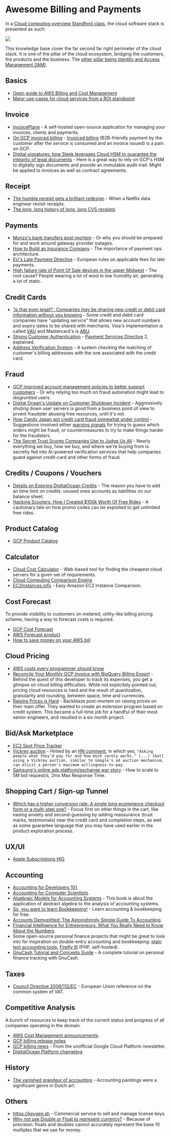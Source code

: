 # Awesome Billing and Payments

In a [Cloud computing overview Standford class](http://web.stanford.edu/class/cs349d/docs/L01_overview.pdf), the cloud software stack is presented as such:

![](cloud-software-stack-billing.png)

This knowledge base cover the far second far right perimeter of the cloud stack. It is one of the pillar of the cloud ecosystem, bridging the customers, the products and the business. The [other pillar being Identity and Access Management (IAM)](https://github.com/kdeldycke/awesome-iam/).


## Basics

* [Open guide to AWS Billing and Cost Management](https://github.com/open-guides/og-aws#billing-and-cost-management)
* [Major use-cases for cloud services from a ROI standpoint](https://news.ycombinator.com/item?id=19830022)


## Invoice

* [InvoicePlane](https://github.com/InvoicePlane/InvoicePlane) - A self-hosted open-source application for managing your invoices, clients and payments.
* [On GCP invoiced billing](https://news.ycombinator.com/item?id=17517479) - [Invoiced billing](https://cloud.google.com/billing/docs/how-to/invoiced-billing) (B2B-friendly payment by the customer after the service is consumed and an invoice issued) is a pain on GCP.
* [Digital signatures: how Sleek leverages Cloud HSM to guarantee the integrity of legal documents](https://medium.com/google-developers/digital-signatures-how-sleek-leverages-cloud-hsm-to-guarantee-the-integrity-of-legal-documents-a7bd3b82faf6) - Here is a great way to rely on GCP's HSM to digitally sign documents and provide an immutable audit-trail. Might be applied to invoices as well as contract agreements.


## Receipt

* [The humble receipt gets a brilliant redesign](https://www.fastcompany.com/90347782/the-humble-receipt-gets-a-brilliant-redesign) - When a Netflix data engineer revisit receipts.
* [The long, long history of long, long CVS receipts](https://www.vox.com/the-goods/2018/10/10/17956950/why-are-cvs-pharmacy-receipts-so-long)


## Payments

* [Monzo's bank transfers post-mortem](https://monzo.com/blog/2019/06/20/why-bank-transfers-failed-on-30th-may-2019/) - Or why you should be prepared for and work around gateway provider outages.
* [How to Build an Insurance Company](https://www.moderntreasury.com/journal/how-to-build-an-insurance-company) - The importance of payment ops architecture.
* [EU's Late Payment Directive](https://ec.europa.eu/growth/smes/support/late-payment_en) - European rules on applicable fees for late payments.
* [High failure rate of Point Of Sale devices in the upper Midwest](https://news.ycombinator.com/item?id=20043944) - The root cause? People wearing a lot of wool in low humidity air, generating a lot of static.


## Credit Cards

* ['Is that even legal?': Companies may be sharing new credit or debit card information without you knowing](https://www.cbc.ca/news/business/banking-information-shared-with-third-parties-1.5102931) - Some credit and debit card companies have "updating service" that allows new account numbers and expiry dates to be shared with merchants. Visa's implementation is called [VAU](https://developer.visa.com/capabilities/vau) and Mastercard's is [ABU](https://developer.mastercard.com/product/automatic-billing-updater).
* [Strong Customer Authentication](https://stripe.com/guides/strong-customer-authentication) - [Payment Services Directive](https://en.wikipedia.org/wiki/Payment_Services_Directive) 2, explained.
* [Address Verification System](https://en.wikipedia.org/wiki/Address_Verification_System) - A system checking the matching of customer's billing addresses with the one associated with the credit card.


## Fraud

* [GCP improved account management policies to better support customers](https://cloudplatform.googleblog.com/2018/07/improving-our-account-management-policies-to-better-support-customers.html) - Or why relying too much on fraud automation might lead to disgruntled users.
* [Digital Ocean's Update on Customer Shutdown Incident](https://blog.digitalocean.com/an-update-on-last-weeks-customer-shutdown-incident/) - Aggressively shuting down user servers is good from a business point of view to prvent fraudster abusing free resources, until it's not.
* [How Candy Japan got credit card fraud somewhat under control](https://www.candyjapan.com/behind-the-scenes/how-i-got-credit-card-fraud-somewhat-under-control) - Suggestions involved either [warning signals](https://www.candyjapan.com/behind-the-scenes/fraudulent-transaction-warning-signs) for trying to guess which orders might be fraud, or countermeasures to try to make things harder for the fraudsters.
* [The Secret Trust Scores Companies Use to Judge Us All](https://www.wsj.com/articles/the-secret-trust-scores-companies-use-to-judge-us-all-11554523206) - Nearly everything we buy, how we buy, and where we're buying from is secretly fed into AI-powered verification services that help companies guard against credit-card and other forms of fraud.


## Credits / Coupons / Vouchers

* [Details on Expiring DigitalOcean Credits](https://blog.digitalocean.com/details-on-expiring-digitalocean-credits/) - The reason you have to add an time limit on credits: unused ones accounts as liabilities on our balance sheet.
* [Hacking Scooters: How I Created $100k Worth Of Free Rides](https://webcache.googleusercontent.com/search?q=cache:7hrzYYk5-IwJ:https://fant.io/p/hacking-voi/) - A cautionary tale on how promo codes can be exploited to get unlimited free rides.


## Product Catalog

* [GCP Product Catalog](https://cloud.google.com/blog/products/gcp/introducing-cloud-billing-catalog-api-gcp-pricing-in-real-time)


## Calculator

* [Cloud Cost Calculator](https://github.com/scalyr/cloud-costs) - Web-based tool for finding the cheapest cloud servers for a given set of requirements.
* [Cloud Computing Comparison Engine](https://www.cloudorado.com)
* [EC2Instances.info](https://ec2instances.info) - Easy Amazon EC2 Instance Comparison.


## Cost Forecast

To provide visibility to customers on metered, utility-like billing pricing scheme, having a way to forecast costs is required.

* [GCP Cost Forecast](https://cloudplatform.googleblog.com/2018/07/predict-your-future-costs-with-google-cloud-billing-cost-forecast.html)
* [AWS Forecast product](https://aws.amazon.com/forecast/)
* [How to save money on your AWS bill](https://twitter.com/QuinnyPig/status/1091041507342086144)


## Cloud Pricing

* [AWS costs every programmer should know](https://david-codes.hatanian.com/2019/06/09/aws-costs-every-programmer-should-now.html)
* [Reconcile Your Monthly GCP Invoice with BigQuery Billing Export](https://medium.com/@lukwam/reconcile-your-monthly-gcp-invoice-with-bigquery-billing-export-b36ae0c961e) - Behind the quest of this developer to track its expenses, you get a glimpse on cloud billing difficulties. While not explicitely pointed out, pricing cloud resources is hard and the result of quantization, granularity and rounding, between space, time and currencies.
* [Raising Prices is Hard](https://www.backblaze.com/blog/raising-prices-is-hard/) - Backblaze post-mortem on raising prices on their main offer. They wanted to create an extension program based on credit system. This became a full-time job for a handful of their most senior engineers, and resulted in a six month project.


## Bid/Ask Marketplace

* [EC2 Spot Price Tracker](https://github.com/grosskur/ec2price)
* [Vickrey auction](https://en.wikipedia.org/wiki/Vickrey_auction) - Hinted by an [HN comment](https://news.ycombinator.com/item?id=19145391), in which yes, `"Asking people what they’d pay for and how much rarely works." (...) [but] using a Vickrey auction, similar to Google's ad auction mechanism, can elicit a person's maximum willingness-to-pay.`
* [Samsung's online ads platform/exchange war story](https://github.com/eloraiby/fs-pacer/blob/master/fs-pacer.md) - How to scale to 5M bid request/s, 2ms Max Response Time.


## Shopping Cart / Sign-up Tunnel

* [Which has a higher conversion rate: A single long ecommerce checkout form or a multi-step one?](https://capitalandgrowth.org/questions/2055/which-has-a-higher-conversion-rate-a-single-long-e.html) - Focus first on other things in the cart, like easing anxiety and second-guessing by adding reassurance (trust marks, testimonials) near the credit card and completion steps, as well as some guarantee language that you may have used earlier in the product exploration process.


## UX/UI

* [Apple Subscriptions HIG](https://developer.apple.com/design/human-interface-guidelines/subscriptions/overview/)


## Accounting

* [Accounting for Developers 101](https://docs.google.com/document/d/1HDLRa6vKpclO1JtxbGB5NeAYWf8cf1UMGy22o8OZZq4).
* [Accounting for Computer Scientists](https://martin.kleppmann.com/2011/03/07/accounting-for-computer-scientists.html).
* [Algebraic Models for Accounting Systems](https://www.amazon.com/Algebraic-Models-For-Accounting-Systems/dp/9814287113) - This book is about the application of abstract algebra to the analysis of accounting systems.
* [So, you want to learn Bookkeeping!](http://www.dwmbeancounter.com/tutorial/Tutorial.html) - Learn accounting & bookkeeping for free.
* [Accounts Demystified: The Astonishingly Simple Guide To Accounting](https://www.amazon.co.uk/Accounts-Demystified-Astonishingly-Simple-Accounting/dp/0273744704/).
* [Financial Intelligence for Entrepreneurs: What You Really Need to Know About the Numbers](https://www.amazon.com/Financial-Intelligence-Entrepreneurs-Really-Numbers/dp/1422119157).
* Some open-source personal finance projects that might be great to look into for inspiration on double-entry accounting and bookkeeping: [plain text accounting tools](https://plaintextaccounting.org/#software), [Firefly III](https://firefly-iii.org) (PHP, self-hosted).
* [GnuCash Tutorial and Concepts Guide](https://www.gnucash.org/docs/v2.4/C/gnucash-guide/) - A complete tutorial on personal finance tracking with GnuCash.


## Taxes

* [Council Directive 2006/112/EC](https://eur-lex.europa.eu/legal-content/EN/TXT/HTML/?uri=OJ:L:2006:347:FULL) - European Union reference on the common system of VAT.


## Competitive Analysis

A bunch of resources to keep track of the current status and progress of all companies operating in the domain.

* [AWS Cost Management announcements](https://aws.amazon.com/about-aws/whats-new/aws-cost-management/).
* [GCP billing release notes](https://cloud.google.com/billing/docs/release-notes)
* [GCP billing news](https://www.gcpweekly.com/gcp-resources/tag/billing/) - From the unofficial Google Cloud Platform newsletter.
* [DigitalOcean Platform changelog](https://www.digitalocean.com/docs/platform/release-notes/)


## History

* [The vanished grandeur of accounting](https://www.bostonglobe.com/ideas/2014/06/07/the-vanished-grandeur-accounting/3zcbRBoPDNIryWyNYNMvbO/story.html) - 
Accounting paintings were a significant genre in Dutch art. 


## Others

* https://keygen.sh  - Commercial service to sell and manage license keys.
* [Why not use Double or Float to represent currency?](https://stackoverflow.com/questions/3730019/why-not-use-double-or-float-to-represent-currency/3730040#3730040) - Because of precision: floats and doubles cannot accurately represent the base 10 multiples that we use for money.
